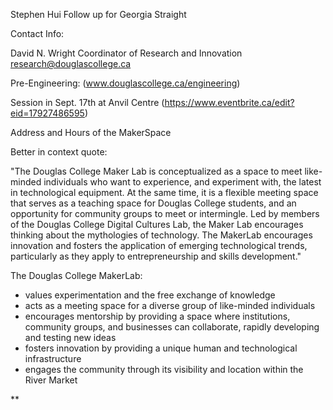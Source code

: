 Stephen Hui Follow up for Georgia Straight

Contact Info:

David N. Wright
Coordinator of Research and Innovation
research@douglascollege.ca	

Pre-Engineering: (www.douglascollege.ca/engineering)

Session in Sept. 17th at Anvil Centre (https://www.eventbrite.ca/edit?eid=17927486595)

Address and Hours of the MakerSpace

Better in context quote:

"The Douglas College Maker Lab is conceptualized as a space to meet like-minded individuals who want to experience, and experiment with, the latest in technological equipment. At the same time, it is a flexible meeting space that serves as a teaching space for Douglas College students, and an opportunity for community groups to meet or intermingle. Led by members of the Douglas College Digital Cultures Lab, the Maker Lab encourages thinking about the mythologies of technology. The MakerLab encourages innovation and fosters the application of emerging technological trends, particularly as they apply to entrepreneurship and skills development."

The Douglas College MakerLab:

- values experimentation and the free exchange of knowledge
- acts as a meeting space for a diverse group of like-minded individuals
- encourages mentorship by providing a space where institutions, community groups, and businesses can collaborate, rapidly developing and testing new ideas
- fosters innovation by providing a unique human and technological infrastructure
- engages the community through its visibility and location within the River Market


**
